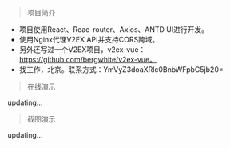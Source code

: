 > 项目简介

* 项目使用React、Reac-router、Axios、ANTD UI进行开发。
* 使用Nginx代理V2EX API并支持CORS跨域。
* 另外还写过一个V2EX项目，v2ex-vue：https://github.com/bergwhite/v2ex-vue。
* 找工作，北京。联系方式：YmVyZ3doaXRlc0BnbWFpbC5jb20=

> 在线演示

updating...

> 截图演示

updating...